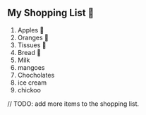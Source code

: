 ## My Shopping List 🛒

1. Apples 🍎
2. Oranges 🍊
3. Tissues 🚽
4. Bread 🍞
5. Milk
6. mangoes
7. Chocholates
8. ice cream
9. chickoo

// TODO: add more items to the shopping list.

